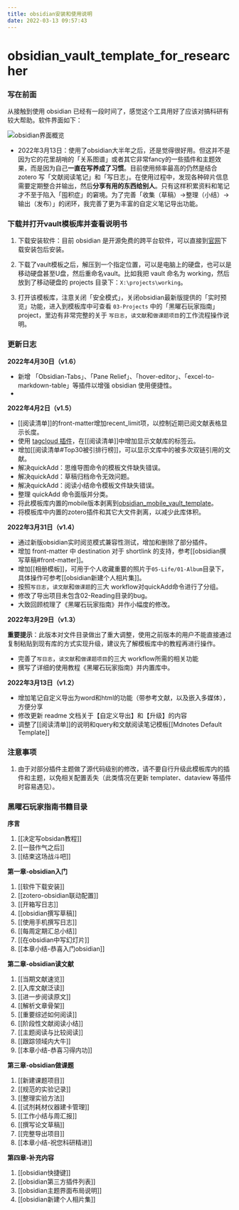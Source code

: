```yaml
---
title: obsidian安装和使用说明
date: 2022-03-13 09:57:43
---
```


# obsidian_vault_template_for_researcher

### 写在前面

从接触到使用 obsidian 已经有一段时间了，感觉这个工具用好了应该对搞科研有较大帮助。软件界面如下：

![obsidian界面概览](https://sheldon-notes.oss-cn-shanghai.aliyuncs.com/img/image-20211120145712338.png)

- 2022年3月13日：使用了obsidian大半年之后，还是觉得很好用。但这并不是因为它的花里胡哨的「关系图谱」或者其它非常fancy的一些插件和主题效果，而是因为自己**一直在写养成了习惯**。目前使用频率最高的仍然是结合 zotero 写「文献阅读笔记」和「写日志」。在使用过程中，发现各种碎片信息需要定期整合并输出，然后**分享有用的东西给别人**。只有这样积累资料和笔记才不至于陷入「囤积症」的窘境。为了完善「收集（草稿）→整理（小结）→输出（发布）」的闭环，我完善了更为丰富的自定义笔记导出功能。


### 下载并打开vault模板库并查看说明书

1. 下载安装软件：目前 obsidian 是开源免费的跨平台软件，可以直接到[官网](https://obsidian.md/download)下载安装包后安装。

2. 下载了vault模板之后，解压到一个指定位置，可以是电脑上的硬盘，也可以是移动硬盘甚至U盘，然后重命名vault。比如我把 vault 命名为 working，然后放到了移动硬盘的 projects 目录下：`X:\projects\working`。

3. 打开该模板库，注意关闭「安全模式」，关闭obsidian最新版提供的「实时预览」功能，进入到模板库中可查看 `03-Projects` 中的「黑曜石玩家指南」project，里边有非常完整的关于 `写日志`，`读文献`和`做课题项目`的工作流程操作说明。



### 更新日志

**2022年4月30日（v1.6）**

- 新增 「Obsidian-Tabs」、「Pane Relief」、「hover-editor」、「excel-to-markdown-table」等插件以增强 obsidian 使用便捷性。
- 

**2022年4月2日（v1.5）**

- [[阅读清单]]的front-matter增加recent_limit项，以控制近期已阅文献表格显示长度。
- 使用 [tagcloud 插件](https://github.com/joethei/obsidian-tagcloud)，在[[阅读清单]]中增加显示文献库的标签云。
- 增加[[阅读清单#Top30被引排行榜]]，可以显示文库中的被多次双链引用的文献。
- 解决quickAdd：思维导图命令的模板文件缺失错误。
- 解决quickAdd：草稿归档命令无效问题。
- 解决quickAdd：阅读小结命令模板文件缺失错误。
- 整理 quickAdd 命令面版并分类。
- 将此模板库内置的mobile版本剥离到[obsidian_mobile_vault_template](https://github.com/sheldonxxd/obsidian_mobile_vault_template)。
- 将模板库中内置的zotero插件和其它大文件剥离，以减少此库体积。

**2022年3月31日（v1.4）**

- 通过新版obsidian实时阅览模式兼容性测试，增加和删除了部分插件。
- 增加 front-matter 中 destination 对于 shortlink 的支持，参考[[obsidian撰写草稿#front-matter]]。
- 增加[[相册模板]]，可用于个人收藏重要的照片于`05-Life/01-Album`目录下，具体操作可参考[[obsidian新建个人相片集]]。
- 按照`写日志`，`读文献`和`做课题`的三大 workflow对quickAdd命令进行了分组。
- 修改了导出项目未包含02-Reading目录的bug。
- 大致回顾梳理了《黑曜石玩家指南》并作小幅度的修改。

**2022年3月29日（v1.3）**

**重要提示**：此版本对文件目录做出了重大调整，使用之前版本的用户不能直接通过复制粘贴到现有库的方式实现升级，建议先了解模板库中的教程再进行操作。

- 完善了`写日志`，`读文献`和`做课题项目`的三大 workflow所需的相关功能
- 撰写了详细的使用教程《黑曜石玩家指南》并内置库中。


**2022年3月13日（v1.2）**

- 增加笔记自定义导出为word和html的功能（带参考文献，以及嵌入多媒体），方便分享
- 修改更新 readme 文档关于【自定义导出】和【升级】的内容
- 调整了[[阅读清单]]的说明和query和文献阅读笔记模板[[Mdnotes Default Template]]

### 注意事项

1. 由于对部分插件主题做了源代码级别的修改，请不要自行升级此模板库内的插件和主题，以免相关配置丢失（此类情况在更新 templater、dataview 等插件时容易遇见）。


### 黑曜石玩家指南书籍目录

**序言** 

1. [[决定写obsidan教程]]
2. [[一鼓作气之后]]
3. [[结束这场战斗吧]]

**第一章-obsidian入门** 

1. [[软件下载安装]]
2. [[zotero-obsidian联动配置]]
3. [[开箱写日志]]
4. [[obsidian撰写草稿]]
5. [[使用手机撰写日志]]
6. [[每周定期汇总小结]]
7. [[在obsidian中写幻灯片]]
8. [[本章小结-恭喜入门obsidian]]

**第二章-obsidian读文献**

1. [[当期文献速览]] 
2. [[入库文献泛读]] 
3. [[进一步阅读原文]] 
4. [[解析文章骨架]] 
5. [[重要综述如何阅读]] 
6. [[阶段性文献阅读小结]] 
7. [[主题阅读与比较阅读]] 
8. [[跟踪领域内大牛]] 
9. [[本章小结-恭喜习得内功]]

**第三章-obsidian做课题**

1. [[新建课题项目]] 
2. [[规范的实验记录]] 
3. [[整理实验方法]] 
4. [[试剂耗材仪器建卡管理]] 
5. [[工作小结与周汇报]] 
6.  [[撰写论文草稿]] 
7.  [[完整导出项目]]
8.  [[本章小结-祝您科研精进]]

**第四章-补充内容**

1. [[obsidian快捷键]]
2. [[obsidian第三方插件列表]]
3. [[obsidian主题界面布局说明]]
4. [[obsidian新建个人相片集]]